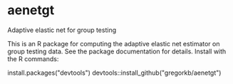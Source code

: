 # aenetgt
Adaptive elastic net for group testing

This is an R package for computing the adaptive elastic net estimator on group testing data.  See the package documentation for details.
Install with the R commands:

install.packages("devtools")
devtools::install_github("gregorkb/aenetgt")
